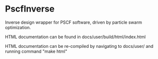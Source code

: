 # PscfInverse

Inverse design wrapper for PSCF software, driven by particle swarm optimization.

HTML documentation can be found in docs/user/build/html/index.html

HTML documentation can be re-compiled by navigating to docs/user/ and running command "make html"
